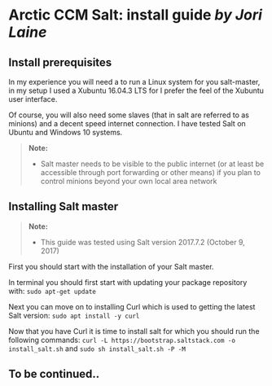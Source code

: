 ﻿**Arctic CCM Salt: install guide** *by Jori Laine*
===================

## Install prerequisites

In my experience you will need a to run a Linux system for you salt-master, in my setup I used a Xubuntu 16.04.3 LTS for I prefer the feel of the Xubuntu user interface.

Of course, you will also need some slaves (that in salt are referred to as minions) and a decent speed internet connection.  I have tested Salt on Ubuntu and Windows 10 systems.
> **Note:**
> - Salt master needs to be visible to the public internet (or at least be accessible through port forwarding or other means) if you plan to control minions beyond your own local area network

## Installing Salt master

> **Note:**
> - This guide was tested using Salt version 2017.7.2 (October 9, 2017)

First you should start with the installation of your Salt master.

In terminal you should first start with updating your package repository with:
`sudo apt-get update`

Next you can move on to installing Curl which is used to getting the latest Salt version:
`sudo apt install -y curl`

Now that you have Curl it is time to install salt for which you should run the following commands:
```curl -L https://bootstrap.saltstack.com -o install_salt.sh```
and
`sudo sh install_salt.sh -P -M`

## **To be continued..**

